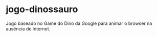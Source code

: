 # jogo-dinossauro
Jogo baseado no Game do Dino da Google para animar o browser na ausência de internet. 
